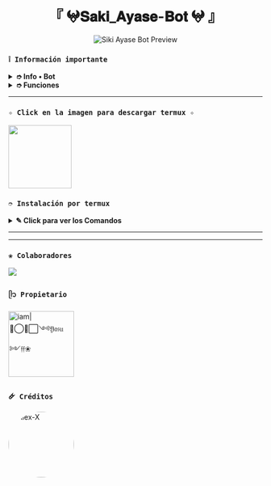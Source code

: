 <h1 align="center">『 𖤍𝐒𝐚𝐤𝐢_𝐀𝐲𝐚𝐬𝐞-𝐁𝐨𝐭 𖤍 』</h1>

 <p align="center">
  <img src="https://i.postimg.cc/N0TJK47c/catalogo.png" alt="Siki Ayase Bot Preview" />
</p>


### **`❕️ Información importante`**

<details>
 <summary><b> ➮ Info • Bot</b></summary>

* Este proyecto **no está afiliado de ninguna manera** con `WhatsApp`, `Inc. WhatsApp` es una marca registrada de `WhatsApp LLC`, y este bot es un **desarrollo independiente** que **no tiene ninguna relación oficial con la compañía**.
</details>

<details>
 <summary><b> ➮ Funciones</b></summary>

> Bot en desarrollo si presenta alguna falla reportar al creador para darle una solución óptima.

- [x] Interacción con voz y texto
- [x] Configuración de grupo
- [x] antidelete, antilink, antispam, etc
- [x] Bienvenida personalizada
- [x] Juegos, tictactoe, mate, etc
- [x] Chatbot (simsimi)
- [x] Chatbot (autoresponder)
- [x] Crear sticker de image/video/gif/url
- [x] SubBot (Jadibot)
- [x] Buscador Google
- [x] Juego RPG
- [x] Personalizar imagen del menú
- [x] Descarga de música y video De YT
- [ ] Otros

</details>

---

### **`✧ Click en la imagen para descargar termux ✧`**
<a
href="https://www.mediafire.com/file/llugt4zgj7g3n3u/com.termux_1020.apk/file"><img src="https://qu.ax/finc.jpg" height="125px"></a> 

### **`➮ Instalación por termux`**

<details>
 <summary><b> ✎ Click para ver los Comandos </b></summary>

### **❀ Instalación manual por termux**
> Nota: Copie y pegue los comandos en termux uno por uno.
```bash
termux-setup-storage
```

```bash
apt update && apt upgrade && pkg install -y git nodejs ffmpeg imagemagick yarn
```

```bash
git clone https://github.com/Yasu-jc/Saki_Ayase-Bot && cd Saki_Ayase-Bot 
```

```bash
yarn install
```

```bash
npm install
```

```bash
npm start
```

> Si aparece (Y/I/N/O/D/Z) [default=N] ? use la letra "y" + "ENTER" para continuar con la instalación

### **🜸 Activar en caso de detenerse en termux**

> Si después de instalar el bot en Termux se detiene (pantalla en blanco, pérdida de conexión a Internet, reinicio del dispositivo), sigue estos pasos:

❒ Abre Termux y navega al directorio del bot:
   
   ```bash
    cd Saki_Ayase-Bot 
   ```

❒ Inicia el bot nuevamente:
  
   ```bash
    npm start
   ```

### **✰ Volverte owner del Bot**

> Si después de instalar el bot en Termux y iniciar la session del bot (deseas poner tu número es la lista de owner pon este comando:

   ```bash
    cd Saki_Ayase-Bot && nano settings.js
   ```

</details>

---



---

### **`❀ Colaboradores`**
<a href="https://github.com/Yasu-jc/Saki_Ayase-Bot/graphs/contributors">
<img src="https://contrib.rocks/image?repo=Yasu-jc/Saki_Ayase-Bot" /> 
</a>

### **`ᥫ᭡ Propietario`**
<a
href="https://github.com/Yasu-jc"><img src="https://github.com/Yasu-jc.png" width="130" height="130" alt="
iam|⨀⃝⃟⃞༺𝔜𝔞𝔰𝔲༻𝔣𝔣❀"/></a>

### **`🜸 Créditos`**
<a href="https://github.com/canserbero-coder" style="display:inline-block; text-decoration: none;">
    <img src="https://github.com/canserbero-coder.png" width="130" height="130" alt="Alex-X" style="border-radius: 50%;"/>
</a>
